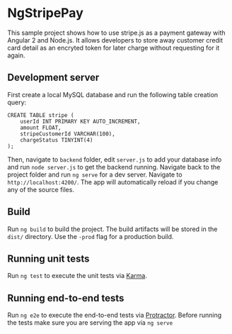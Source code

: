 # NgStripePay

This sample project shows how to use stripe.js as a payment gateway with Angular 2 and Node.js. It allows developers to store away customer credit card detail as an encryted token for later charge without requesting for it again. 

## Development server

First create a local MySQL database and run the following table creation query:

    CREATE TABLE stripe (
        userId INT PRIMARY KEY AUTO_INCREMENT,
        amount FLOAT,
        stripeCustomerId VARCHAR(100),
        chargeStatus TINYINT(4)
    );

Then, navigate to `backend` folder, edit `server.js` to add your database info and run `node server.js` to get the backend running. Navigate back to the project folder and run `ng serve` for a dev server. Navigate to `http://localhost:4200/`. The app will automatically reload if you change any of the source files.

## Build

Run `ng build` to build the project. The build artifacts will be stored in the `dist/` directory. Use the `-prod` flag for a production build.

## Running unit tests

Run `ng test` to execute the unit tests via [Karma](https://karma-runner.github.io).

## Running end-to-end tests

Run `ng e2e` to execute the end-to-end tests via [Protractor](http://www.protractortest.org/).
Before running the tests make sure you are serving the app via `ng serve`
